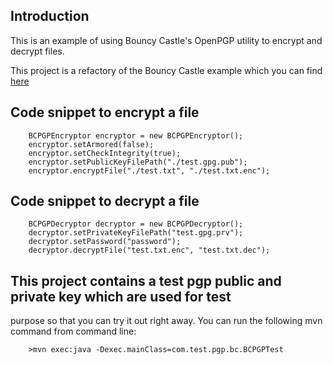 ## Introduction

This is an example of using Bouncy Castle's OpenPGP utility to encrypt 
and decrypt files.

This project is a refactory of the Bouncy Castle example which you can 
find [here](http://www.java2s.com/Open-Source/Java-Document/Security/Bouncy-Castle/org/bouncycastle/openpgp/examples/KeyBasedLargeFileProcessor.java.htm)

## Code snippet to encrypt a file

        BCPGPEncryptor encryptor = new BCPGPEncryptor();
		encryptor.setArmored(false);
		encryptor.setCheckIntegrity(true);
		encryptor.setPublicKeyFilePath("./test.gpg.pub");
		encryptor.encryptFile("./test.txt", "./test.txt.enc");
		
## Code snippet to decrypt a file

		BCPGPDecryptor decryptor = new BCPGPDecryptor(); 
		decryptor.setPrivateKeyFilePath("test.gpg.prv");
		decryptor.setPassword("password");
		decryptor.decryptFile("test.txt.enc", "test.txt.dec");

## This project contains a test pgp public and private key which are used for test
purpose so that you can try it out right away. You can run the following mvn command
from command line: 

        >mvn exec:java -Dexec.mainClass=com.test.pgp.bc.BCPGPTest

 